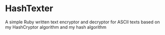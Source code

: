 # HashTexter
A simple Ruby written text encryptor and decryptor for ASCII texts based on my HashCryptor algorithm and my hash algorithm
